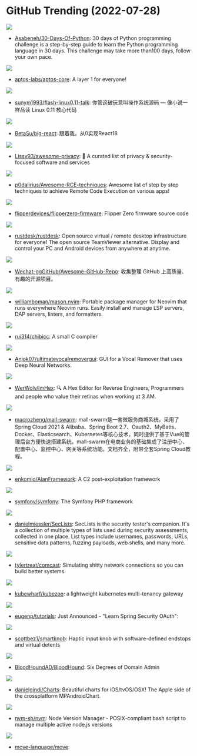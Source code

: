 # GitHub Trending (2022-07-28)

![](https://img.shields.io/badge/Python-New%20145-green?style=flat-square&logo=appveyor)
- [Asabeneh/30-Days-Of-Python](https://github.com/Asabeneh/30-Days-Of-Python): 30 days of Python programming challenge is a step-by-step guide to learn the Python programming language in 30 days. This challenge may take more than100 days, follow your own pace.

![](https://img.shields.io/badge/Rust-New%2035-green?style=flat-square&logo=appveyor)
- [aptos-labs/aptos-core](https://github.com/aptos-labs/aptos-core): A layer 1 for everyone!

![](https://img.shields.io/badge/HTML-New%20203-green?style=flat-square&logo=appveyor)
- [sunym1993/flash-linux0.11-talk](https://github.com/sunym1993/flash-linux0.11-talk): 你管这破玩意叫操作系统源码 — 像小说一样品读 Linux 0.11 核心代码

![](https://img.shields.io/badge/TypeScript-New%20174-green?style=flat-square&logo=appveyor)
- [BetaSu/big-react](https://github.com/BetaSu/big-react): 跟着我，从0实现React18

![](https://img.shields.io/badge/none-New%20468-green?style=flat-square&logo=appveyor)
- [Lissy93/awesome-privacy](https://github.com/Lissy93/awesome-privacy): 🦄 A curated list of privacy & security-focused software and services

![](https://img.shields.io/badge/Dockerfile-New%2043-green?style=flat-square&logo=appveyor)
- [p0dalirius/Awesome-RCE-techniques](https://github.com/p0dalirius/Awesome-RCE-techniques): Awesome list of step by step techniques to achieve Remote Code Execution on various apps!

![](https://img.shields.io/badge/C-New%2046-green?style=flat-square&logo=appveyor)
- [flipperdevices/flipperzero-firmware](https://github.com/flipperdevices/flipperzero-firmware): Flipper Zero firmware source code

![](https://img.shields.io/badge/Rust-New%20868-green?style=flat-square&logo=appveyor)
- [rustdesk/rustdesk](https://github.com/rustdesk/rustdesk): Open source virtual / remote desktop infrastructure for everyone! The open source TeamViewer alternative. Display and control your PC and Android devices from anywhere at anytime.

![](https://img.shields.io/badge/none-New%2079-green?style=flat-square&logo=appveyor)
- [Wechat-ggGitHub/Awesome-GitHub-Repo](https://github.com/Wechat-ggGitHub/Awesome-GitHub-Repo): 收集整理 GitHub 上高质量、有趣的开源项目。

![](https://img.shields.io/badge/Lua-New%20180-green?style=flat-square&logo=appveyor)
- [williamboman/mason.nvim](https://github.com/williamboman/mason.nvim): Portable package manager for Neovim that runs everywhere Neovim runs. Easily install and manage LSP servers, DAP servers, linters, and formatters.

![](https://img.shields.io/badge/C-New%2031-green?style=flat-square&logo=appveyor)
- [rui314/chibicc](https://github.com/rui314/chibicc): A small C compiler

![](https://img.shields.io/badge/Python-New%20146-green?style=flat-square&logo=appveyor)
- [Anjok07/ultimatevocalremovergui](https://github.com/Anjok07/ultimatevocalremovergui): GUI for a Vocal Remover that uses Deep Neural Networks.

![](https://img.shields.io/badge/C%2B%2B-New%20116-green?style=flat-square&logo=appveyor)
- [WerWolv/ImHex](https://github.com/WerWolv/ImHex): 🔍 A Hex Editor for Reverse Engineers, Programmers and people who value their retinas when working at 3 AM.

![](https://img.shields.io/badge/Java-New%2024-green?style=flat-square&logo=appveyor)
- [macrozheng/mall-swarm](https://github.com/macrozheng/mall-swarm): mall-swarm是一套微服务商城系统，采用了 Spring Cloud 2021 & Alibaba、Spring Boot 2.7、Oauth2、MyBatis、Docker、Elasticsearch、Kubernetes等核心技术，同时提供了基于Vue的管理后台方便快速搭建系统。mall-swarm在电商业务的基础集成了注册中心、配置中心、监控中心、网关等系统功能。文档齐全，附带全套Spring Cloud教程。

![](https://img.shields.io/badge/Assembly-New%2041-green?style=flat-square&logo=appveyor)
- [enkomio/AlanFramework](https://github.com/enkomio/AlanFramework): A C2 post-exploitation framework

![](https://img.shields.io/badge/PHP-New%2081-green?style=flat-square&logo=appveyor)
- [symfony/symfony](https://github.com/symfony/symfony): The Symfony PHP framework

![](https://img.shields.io/badge/PHP-New%2046-green?style=flat-square&logo=appveyor)
- [danielmiessler/SecLists](https://github.com/danielmiessler/SecLists): SecLists is the security tester's companion. It's a collection of multiple types of lists used during security assessments, collected in one place. List types include usernames, passwords, URLs, sensitive data patterns, fuzzing payloads, web shells, and many more.

![](https://img.shields.io/badge/Go-New%20164-green?style=flat-square&logo=appveyor)
- [tylertreat/comcast](https://github.com/tylertreat/comcast): Simulating shitty network connections so you can build better systems.

![](https://img.shields.io/badge/Go-New%2020-green?style=flat-square&logo=appveyor)
- [kubewharf/kubezoo](https://github.com/kubewharf/kubezoo): a lightweight kubernetes multi-tenancy gateway

![](https://img.shields.io/badge/Java-New%2024-green?style=flat-square&logo=appveyor)
- [eugenp/tutorials](https://github.com/eugenp/tutorials): Just Announced - "Learn Spring Security OAuth":

![](https://img.shields.io/badge/C%2B%2B-New%2045-green?style=flat-square&logo=appveyor)
- [scottbez1/smartknob](https://github.com/scottbez1/smartknob): Haptic input knob with software-defined endstops and virtual detents

![](https://img.shields.io/badge/PowerShell-New%2020-green?style=flat-square&logo=appveyor)
- [BloodHoundAD/BloodHound](https://github.com/BloodHoundAD/BloodHound): Six Degrees of Domain Admin

![](https://img.shields.io/badge/Swift-New%2013-green?style=flat-square&logo=appveyor)
- [danielgindi/Charts](https://github.com/danielgindi/Charts): Beautiful charts for iOS/tvOS/OSX! The Apple side of the crossplatform MPAndroidChart.

![](https://img.shields.io/badge/Shell-New%2035-green?style=flat-square&logo=appveyor)
- [nvm-sh/nvm](https://github.com/nvm-sh/nvm): Node Version Manager - POSIX-compliant bash script to manage multiple active node.js versions

![](https://img.shields.io/badge/Rust-New%2095-green?style=flat-square&logo=appveyor)
- [move-language/move](https://github.com/move-language/move): 

